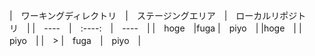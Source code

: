 |　ワーキングディレクトリ　|　ステージングエリア　|　ローカルリポジトリ　|
|　----　|　:----:　|　----　|
|　hoge　|fuga   |　piyo　|
|hoge　|       |　piyo　|
|　> |　fuga　|　piyo　|
